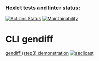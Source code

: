### Hexlet tests and linter status:
[![Actions Status](https://github.com/ArinaAnderson/frontend-project-lvl2/workflows/hexlet-check/badge.svg)](https://github.com/ArinaAnderson/frontend-project-lvl2/actions)
[![Maintainability](https://api.codeclimate.com/v1/badges/56e70f32768aa13cd51d/maintainability)](https://codeclimate.com/github/ArinaAnderson/frontend-project-lvl2/maintainability)


# CLI gendiff

[gendiff (step3) demonstration](https://asciinema.org/a/GkIY3i7OgsPhuhpYjaumS8yqV)
[![asciicast](https://asciinema.org/a/dcqF2BuH1VxrtryT77eF6RvSX.png)](https://asciinema.org/a/GkIY3i7OgsPhuhpYjaumS8yqV)

